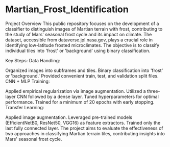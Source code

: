 # Martian_Frost_Identification
Project Overview This public repository focuses on the development of a classifier to distinguish images of Martian terrain with frost, contributing to the study of Mars' seasonal frost cycle and its impact on climate. The dataset, accessible from dataverse.jpl.nasa.gov, plays a crucial role in identifying low-latitude frosted microclimates. The objective is to classify individual tiles into 'frost' or 'background' using binary classification.

Key Steps:
Data Handling:

Organized images into subframes and tiles.
Binary classification into 'frost' or 'background.'
Provided convenient train, test, and validation split files.
CNN + MLP Training:

Applied empirical regularization via image augmentation.
Utilized a three-layer CNN followed by a dense layer.
Tuned hyperparameters for optimal performance.
Trained for a minimum of 20 epochs with early stopping.
Transfer Learning:

Applied image augmentation.
Leveraged pre-trained models (EfficientNetB0, ResNet50, VGG16) as feature extractors.
Trained only the last fully connected layer.
The project aims to evaluate the effectiveness of two approaches in classifying Martian terrain tiles, contributing insights into Mars' seasonal frost cycle.
